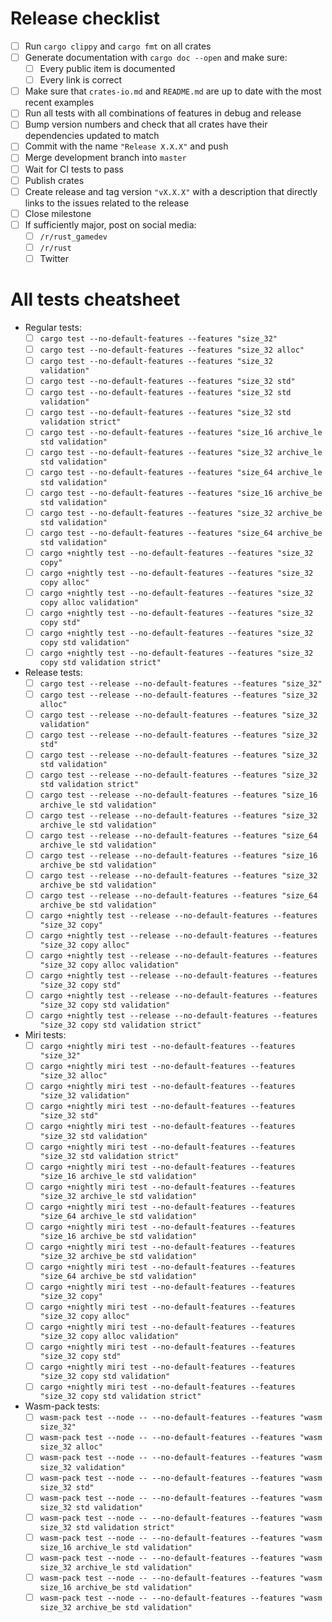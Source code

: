 # Release checklist

- [ ] Run `cargo clippy` and `cargo fmt` on all crates
- [ ] Generate documentation with `cargo doc --open` and make sure:
  - [ ] Every public item is documented
  - [ ] Every link is correct
- [ ] Make sure that `crates-io.md` and `README.md` are up to date with the most recent examples
- [ ] Run all tests with all combinations of features in debug and release
- [ ] Bump version numbers and check that all crates have their dependencies updated to match
- [ ] Commit with the name `"Release X.X.X"` and push
- [ ] Merge development branch into `master`
- [ ] Wait for CI tests to pass
- [ ] Publish crates
- [ ] Create release and tag version `"vX.X.X"` with a description that directly links to the issues related to the release
- [ ] Close milestone
- [ ] If sufficiently major, post on social media:
  - [ ] `/r/rust_gamedev`
  - [ ] `/r/rust`
  - [ ] Twitter

# All tests cheatsheet

- Regular tests:
  - [ ] `cargo test --no-default-features --features "size_32"`
  - [ ] `cargo test --no-default-features --features "size_32 alloc"`
  - [ ] `cargo test --no-default-features --features "size_32 validation"`
  - [ ] `cargo test --no-default-features --features "size_32 std"`
  - [ ] `cargo test --no-default-features --features "size_32 std validation"`
  - [ ] `cargo test --no-default-features --features "size_32 std validation strict"`
  - [ ] `cargo test --no-default-features --features "size_16 archive_le std validation"`
  - [ ] `cargo test --no-default-features --features "size_32 archive_le std validation"`
  - [ ] `cargo test --no-default-features --features "size_64 archive_le std validation"`
  - [ ] `cargo test --no-default-features --features "size_16 archive_be std validation"`
  - [ ] `cargo test --no-default-features --features "size_32 archive_be std validation"`
  - [ ] `cargo test --no-default-features --features "size_64 archive_be std validation"`
  - [ ] `cargo +nightly test --no-default-features --features "size_32 copy"`
  - [ ] `cargo +nightly test --no-default-features --features "size_32 copy alloc"`
  - [ ] `cargo +nightly test --no-default-features --features "size_32 copy alloc validation"`
  - [ ] `cargo +nightly test --no-default-features --features "size_32 copy std"`
  - [ ] `cargo +nightly test --no-default-features --features "size_32 copy std validation"`
  - [ ] `cargo +nightly test --no-default-features --features "size_32 copy std validation strict"`
- Release tests:
  - [ ] `cargo test --release --no-default-features --features "size_32"`
  - [ ] `cargo test --release --no-default-features --features "size_32 alloc"`
  - [ ] `cargo test --release --no-default-features --features "size_32 validation"`
  - [ ] `cargo test --release --no-default-features --features "size_32 std"`
  - [ ] `cargo test --release --no-default-features --features "size_32 std validation"`
  - [ ] `cargo test --release --no-default-features --features "size_32 std validation strict"`
  - [ ] `cargo test --release --no-default-features --features "size_16 archive_le std validation"`
  - [ ] `cargo test --release --no-default-features --features "size_32 archive_le std validation"`
  - [ ] `cargo test --release --no-default-features --features "size_64 archive_le std validation"`
  - [ ] `cargo test --release --no-default-features --features "size_16 archive_be std validation"`
  - [ ] `cargo test --release --no-default-features --features "size_32 archive_be std validation"`
  - [ ] `cargo test --release --no-default-features --features "size_64 archive_be std validation"`
  - [ ] `cargo +nightly test --release --no-default-features --features "size_32 copy"`
  - [ ] `cargo +nightly test --release --no-default-features --features "size_32 copy alloc"`
  - [ ] `cargo +nightly test --release --no-default-features --features "size_32 copy alloc validation"`
  - [ ] `cargo +nightly test --release --no-default-features --features "size_32 copy std"`
  - [ ] `cargo +nightly test --release --no-default-features --features "size_32 copy std validation"`
  - [ ] `cargo +nightly test --release --no-default-features --features "size_32 copy std validation strict"`
- Miri tests:
  - [ ] `cargo +nightly miri test --no-default-features --features "size_32"`
  - [ ] `cargo +nightly miri test --no-default-features --features "size_32 alloc"`
  - [ ] `cargo +nightly miri test --no-default-features --features "size_32 validation"`
  - [ ] `cargo +nightly miri test --no-default-features --features "size_32 std"`
  - [ ] `cargo +nightly miri test --no-default-features --features "size_32 std validation"`
  - [ ] `cargo +nightly miri test --no-default-features --features "size_32 std validation strict"`
  - [ ] `cargo +nightly miri test --no-default-features --features "size_16 archive_le std validation"`
  - [ ] `cargo +nightly miri test --no-default-features --features "size_32 archive_le std validation"`
  - [ ] `cargo +nightly miri test --no-default-features --features "size_64 archive_le std validation"`
  - [ ] `cargo +nightly miri test --no-default-features --features "size_16 archive_be std validation"`
  - [ ] `cargo +nightly miri test --no-default-features --features "size_32 archive_be std validation"`
  - [ ] `cargo +nightly miri test --no-default-features --features "size_64 archive_be std validation"`
  - [ ] `cargo +nightly miri test --no-default-features --features "size_32 copy"`
  - [ ] `cargo +nightly miri test --no-default-features --features "size_32 copy alloc"`
  - [ ] `cargo +nightly miri test --no-default-features --features "size_32 copy alloc validation"`
  - [ ] `cargo +nightly miri test --no-default-features --features "size_32 copy std"`
  - [ ] `cargo +nightly miri test --no-default-features --features "size_32 copy std validation"`
  - [ ] `cargo +nightly miri test --no-default-features --features "size_32 copy std validation strict"`
- Wasm-pack tests:
  - [ ] `wasm-pack test --node -- --no-default-features --features "wasm size_32"`
  - [ ] `wasm-pack test --node -- --no-default-features --features "wasm size_32 alloc"`
  - [ ] `wasm-pack test --node -- --no-default-features --features "wasm size_32 validation"`
  - [ ] `wasm-pack test --node -- --no-default-features --features "wasm size_32 std"`
  - [ ] `wasm-pack test --node -- --no-default-features --features "wasm size_32 std validation"`
  - [ ] `wasm-pack test --node -- --no-default-features --features "wasm size_32 std validation strict"`
  - [ ] `wasm-pack test --node -- --no-default-features --features "wasm size_16 archive_le std validation"`
  - [ ] `wasm-pack test --node -- --no-default-features --features "wasm size_32 archive_le std validation"`
  - [ ] `wasm-pack test --node -- --no-default-features --features "wasm size_16 archive_be std validation"`
  - [ ] `wasm-pack test --node -- --no-default-features --features "wasm size_32 archive_be std validation"`

